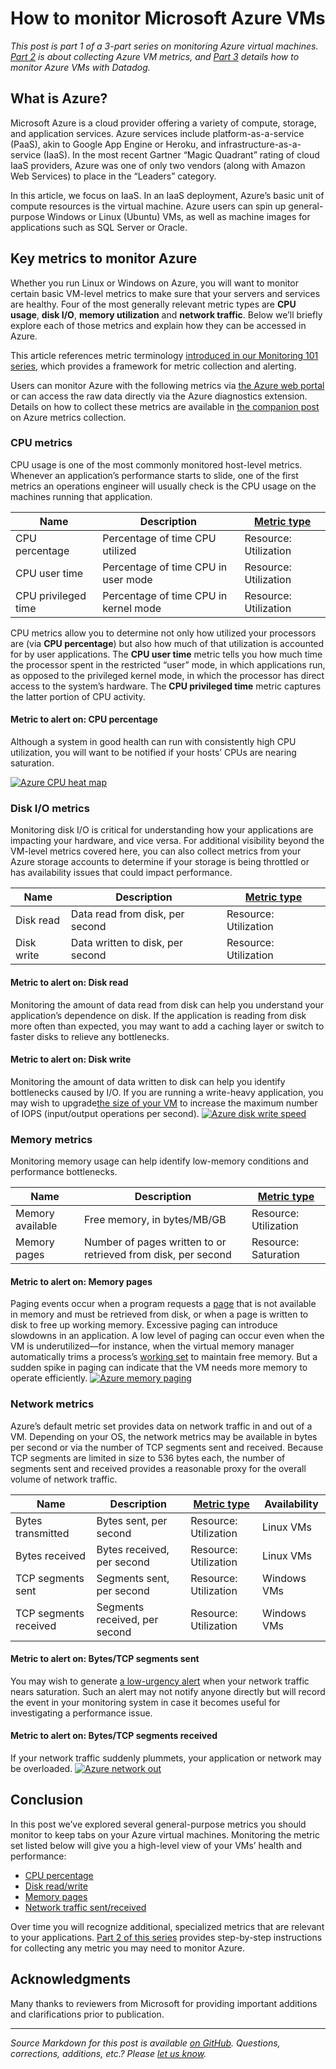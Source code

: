 # How to monitor Microsoft Azure VMs

*This post is part 1 of a 3-part series on monitoring Azure virtual machines. [Part 2](/azure/how_to_collect_azure_metrics.md) is about collecting Azure VM metrics, and [Part 3](/azure/monitor_azure_vms_using_datadog.md) details how to monitor Azure VMs with Datadog.*

## What is Azure?

Microsoft Azure is a cloud provider offering a variety of compute, storage, and application services. Azure services include platform-as-a-service (PaaS), akin to Google App Engine or Heroku, and infrastructure-as-a-service (IaaS). In the most recent Gartner “Magic Quadrant” rating of cloud IaaS providers, Azure was one of only two vendors (along with Amazon Web Services) to place in the “Leaders” category.

In this article, we focus on IaaS. In an IaaS deployment, Azure’s basic unit of compute resources is the virtual machine. Azure users can spin up general-purpose Windows or Linux (Ubuntu) VMs, as well as machine images for applications such as SQL Server or Oracle.

## Key metrics to monitor Azure

Whether you run Linux or Windows on Azure, you will want to monitor certain basic VM-level metrics to make sure that your servers and services are healthy. Four of the most generally relevant metric types are **CPU usage**, **disk I/O**, **memory utilization** and **network traffic**. Below we’ll briefly explore each of those metrics and explain how they can be accessed in Azure.

This article references metric terminology [introduced in our Monitoring 101 series](/blog/monitoring-101-collecting-data/), which provides a framework for metric collection and alerting.

Users can monitor Azure with the following metrics via [the Azure web portal](https://portal.azure.com/) or can access the raw data directly via the Azure diagnostics extension. Details on how to collect these metrics are available in [the companion post](/azure/how_to_collect_azure_metrics.md) on Azure metrics collection.

### CPU metrics

CPU usage is one of the most commonly monitored host-level metrics. Whenever an application’s performance starts to slide, one of the first metrics an operations engineer will usually check is the CPU usage on the machines running that application.

| **Name**            | **Description**                       | **[Metric type](/blog/monitoring-101-collecting-data/)** |
|---------------------|---------------------------------------|----------------------------------------------------------|
| CPU percentage      | Percentage of time CPU utilized       | Resource: Utilization                                    |
| CPU user time       | Percentage of time CPU in user mode   | Resource: Utilization                                    |
| CPU privileged time | Percentage of time CPU in kernel mode | Resource: Utilization                                    |

CPU metrics allow you to determine not only how utilized your processors are (via **CPU percentage**) but also how much of that utilization is accounted for by user applications. The **CPU user time** metric tells you how much time the processor spent in the restricted “user” mode, in which applications run, as opposed to the privileged kernel mode, in which the processor has direct access to the system’s hardware. The **CPU privileged time** metric captures the latter portion of CPU activity.

<div class="anchor" id="cpu-percentage" />

#### Metric to alert on: CPU percentage

Although a system in good health can run with consistently high CPU utilization, you will want to be notified if your hosts’ CPUs are nearing saturation.

[![Azure CPU heat map](https://don08600y3gfm.cloudfront.net/ps3b/blog/images/2015-08-azure/azure-1-cpu.png)](https://don08600y3gfm.cloudfront.net/ps3b/blog/images/2015-08-azure/azure-1-cpu.png)

### Disk I/O metrics

Monitoring disk I/O is critical for understanding how your applications are impacting your hardware, and vice versa. For additional visibility beyond the VM-level metrics covered here, you can also collect metrics from your Azure storage accounts to determine if your storage is being throttled or has availability issues that could impact performance.

| **Name**   | **Description**                  | **[Metric type](/blog/monitoring-101-collecting-data/)** |
|------------|----------------------------------|----------------------------------------------------------|
| Disk read  | Data read from disk, per second  | Resource: Utilization                                    |
| Disk write | Data written to disk, per second | Resource: Utilization                                    |

<div class="anchor" id="disk-read" />

#### Metric to alert on: Disk read

Monitoring the amount of data read from disk can help you understand your application’s dependence on disk. If the application is reading from disk more often than expected, you may want to add a caching layer or switch to faster disks to relieve any bottlenecks.

#### Metric to alert on: Disk write

Monitoring the amount of data written to disk can help you identify bottlenecks caused by I/O. If you are running a write-heavy application, you may wish to upgrade[the size of your VM](https://azure.microsoft.com/en-us/documentation/articles/virtual-machines-size-specs/) to increase the maximum number of IOPS (input/output operations per second).
 [![Azure disk write speed](https://don08600y3gfm.cloudfront.net/ps3b/blog/images/2015-08-azure/1-disk-write-2.png)](https://don08600y3gfm.cloudfront.net/ps3b/blog/images/2015-08-azure/1-disk-write-2.png)

### Memory metrics

Monitoring memory usage can help identify low-memory conditions and performance bottlenecks.

| **Name**         | **Description**                                               | **[Metric type](/blog/monitoring-101-collecting-data/)** |
|------------------|---------------------------------------------------------------|----------------------------------------------------------|
| Memory available | Free memory, in bytes/MB/GB                                   | Resource: Utilization                                    |
| Memory pages     | Number of pages written to or retrieved from disk, per second | Resource: Saturation                                     |

<div class="anchor" id="memory-pages" />

#### Metric to alert on: Memory pages

Paging events occur when a program requests a [page](https://en.wikipedia.org/wiki/Page_(computer_memory)) that is not available in memory and must be retrieved from disk, or when a page is written to disk to free up working memory. Excessive paging can introduce slowdowns in an application. A low level of paging can occur even when the VM is underutilized—for instance, when the virtual memory manager automatically trims a process’s [working set](https://msdn.microsoft.com/en-us/library/windows/desktop/cc441804(v=vs.85).aspx) to maintain free memory. But a sudden spike in paging can indicate that the VM needs more memory to operate efficiently.
 [![Azure memory paging](https://don08600y3gfm.cloudfront.net/ps3b/blog/images/2015-08-azure/1-memory-pages.png)](https://don08600y3gfm.cloudfront.net/ps3b/blog/images/2015-08-azure/1-memory-pages.png)

### Network metrics

Azure’s default metric set provides data on network traffic in and out of a VM. Depending on your OS, the network metrics may be available in bytes per second or via the number of TCP segments sent and received. Because TCP segments are limited in size to 536 bytes each, the number of segments sent and received provides a reasonable proxy for the overall volume of network traffic.

| **Name**              | **Description**                  | **[Metric type](/blog/monitoring-101-collecting-data/)** | **Availability** |
|-----------------------|----------------------------------|----------------------------------------------------------|------------------|
| Bytes transmitted     | Bytes sent, per second           | Resource: Utilization                                    | Linux VMs        |
| Bytes received        | Bytes received, per second       | Resource: Utilization                                    | Linux VMs        |
| TCP segments sent     | Segments sent, per second        | Resource: Utilization                                    | Windows VMs      |
| TCP segments received | Segments received, per second    | Resource: Utilization                                    | Windows VMs      |

<div class="anchor" id="network-sent" />

#### Metric to alert on: Bytes/TCP segments sent

You may wish to generate [a low-urgency alert](/blog/monitoring-101-alerting/#low) when your network traffic nears saturation. Such an alert may not notify anyone directly but will record the event in your monitoring system in case it becomes useful for investigating a performance issue.

#### Metric to alert on: Bytes/TCP segments received

If your network traffic suddenly plummets, your application or network may be overloaded.
 [![Azure network out](https://don08600y3gfm.cloudfront.net/ps3b/blog/images/2015-08-azure/1-network-out.png)](https://don08600y3gfm.cloudfront.net/ps3b/blog/images/2015-08-azure/1-network-out.png)

## Conclusion

In this post we’ve explored several general-purpose metrics you should monitor to keep tabs on your Azure virtual machines. Monitoring the metric set listed below will give you a high-level view of your VMs’ health and performance:

-   [CPU percentage](#cpu-percentage)
-   [Disk read/write](#disk-read)
-   [Memory pages](#memory-pages)
-   [Network traffic sent/received](#network-sent)

Over time you will recognize additional, specialized metrics that are relevant to your applications. [Part 2 of this series](/azure/how_to_collect_azure_metrics.md/) provides step-by-step instructions for collecting any metric you may need to monitor Azure.

## Acknowledgments

Many thanks to reviewers from Microsoft for providing important additions and clarifications prior to publication.

------------------------------------------------------------------------

*Source Markdown for this post is available [on GitHub](https://github.com/DataDog/the-monitor/blob/master/azure/how_to_monitor_microsoft_azure_vms.md). Questions, corrections, additions, etc.? Please [let us know](https://github.com/DataDog/the-monitor/issues).*

